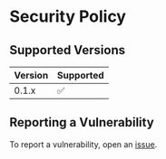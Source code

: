 # Security Policy

## Supported Versions
| Version | Supported          |
| ------- | ------------------ |
| 0.1.x   | :white_check_mark: |

## Reporting a Vulnerability
To report a vulnerability, open an [issue](https://github.com/molivair/assets/issues/new/choose).
